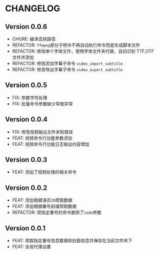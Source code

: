 # CHANGELOG

## Version 0.0.6

- CHORE: 编译去除路径
- REFACTOR: `ffmpeg`部分子明令不再自动执行命令而是生成脚本文件
- REFACTOR: 修改单个字体文件，使用字体文件夹代替，自动识别 TTF,OTF 文件并添加
- REFACTOR: 修改添加字幕子命令 `video_import_subtitle`
- REFACTOR: 修改导出字幕子命令 `video_export_subtitle`

## Version 0.0.5

- FIX: 参数字符处理
- FIX: 批量命令参数缺少导致异常

## Version 0.0.4

- FIX: 修改视频输出文件未知错误
- FEAT: 视频命令行功能参数添加
- FEAT: 视频命令行功能日志输出内容增加

## Version 0.0.3

- FEAT: 添加了视频处理的相关命令

## Version 0.0.2

- FEAT: 添加根据演员`ID`爬取数据
- FEAT: 添加根据番号前缀爬取数据
- REFACTOR: 爬指定番号的命令删除了`code`参数

## Version 0.0.1

- FEAT: 爬取指定番号信息数据和封面信息并保存在当前文件夹下
- FEAT: 全局代理设置
